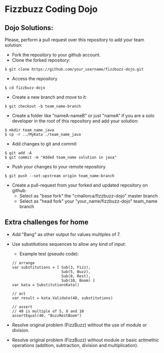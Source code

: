 Fizzbuzz Coding Dojo
=========================

## Dojo Solutions:
Please, perform a pull request over this repository to add your team solution:
* Fork the repository to your github account.
* Clone the forked repository:
```
$ git clone https://github.com/your_username/fizzbuzz-dojo.git
```    
* Access the repository
```
$ cd fizzbuzz-dojo
```
* Create a new branch and move to it:
```
$ git checkout -b team_name-branch
```
* Create a folder like "nameA-nameB" or just "nameA" if you are a solo developer in the root of this repository and add your solution:
```
$ mkdir team_name_java
$ cp -r ../MyKata ./team_name_java
```
* Add changes to git and commit
```
$ git add -A
$ git commit -m "Added team_name solution in java"
```
* Push your changes to your remote repository
```
$ git push --set-upstream origin team_name-branch
```
* Create a pull-request from your forked and updated repository on github:
   * Select as "base fork" the "cmallorca/fizzbuzz-dojo" master branch
   * Select as "head fork" your "your_name/fizzbuzz-dojo" team_name branch 

## Extra challenges for home
* Add "Bang" as other output for values multiples of 7.
* Use substitutions sequences to allow any kind of input:
    * Example test (pseudo code):
    ```    
    // arrange
    var substitutions = [ Sub(3, Fizz), 
                          Sub(5, Buzz),
                          Sub(8, Rest),
                          Sub(10, Boom) ]                          
    var kata = SubstitutionsKata()

    // act
    var result = kata.Validate(40, substitutions)

    // assert
    // 40 is multiple of 5, 8 and 10
    assertEqual(40, "BuzzRestBoom")
    ```            

* Resolve original problem (FizzBuzz) without the use of module or division.
* Resolve original problem (FizzBuzz) without module or basic aritmethic operations (addition, subtraction, division and multiplication).
